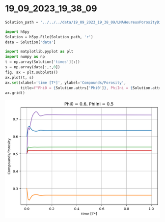 # 19_09_2023_19_38_09

``` python
Solution_path = '../../../data/19_09_2023_19_38_09/LMAHeureuxPorosityDiff.hdf5'
```

``` python
import h5py
Solution = h5py.File(Solution_path, 'r')
data = Solution['data']
```

``` python
import matplotlib.pyplot as plt
import numpy as np
t = np.array(Solution['times'][:])
s = np.array(data[:,:,0])
fig, ax = plt.subplots()
ax.plot(t, s)
ax.set(xlabel='time [T*]', ylabel='Compounds/Porosity',
       title=f"Phi0 = {Solution.attrs['Phi0']}, PhiIni = {Solution.attrs['PhiIni']}")
ax.grid()
```

![](19_09_2023_19_38_09_files/figure-commonmark/cell-4-output-1.png)
